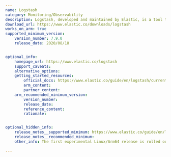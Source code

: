 ```yaml
---
name: Logstash
category: Monitoring/Observability
description: Logstash, developed and maintained by Elastic, is a tool that helps to collect, parse, and improve log and event data from different sources. It also allows to manage data pipelines in real-time, providing insights and analysis for complex setups across multiple locations.
download_url: https://www.elastic.co/downloads/logstash
works_on_arm: true
supported_minimum_version:
    version_number: 7.9.0
    release_date: 2020/08/18


optional_info:
    homepage_url: https://www.elastic.co/logstash
    support_caveats:
    alternative_options:
    getting_started_resources:
        official_docs: https://www.elastic.co/guide/en/logstash/current/installing-logstash.html
        arm_content:
        partner_content:
    arm_recommended_minimum_version:
        version_number:
        release_date:
        reference_content:
        rationale:


optional_hidden_info:
    release_notes__supported_minimum: https://www.elastic.co/guide/en/logstash/7.9/logstash-7-9-0.html#_arm64_support_experimental
    release_notes__recommended_minimum:
    other_info: The first experimental Linux/Arm64 release is rolled out in version 7.9.0.
    
---
```

